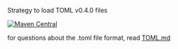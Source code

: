 Strategy to load TOML v0.4.0 files

[![Maven Central](https://maven-badges.herokuapp.com/maven-central/com.github.ladutsko/spring-boot-starter-toml/badge.svg)](https://maven-badges.herokuapp.com/maven-central/com.github.ladutsko/spring-boot-starter-toml)

for questions about the .toml file format, read [TOML.md](https://github.com/toml-lang/toml/blob/master/versions/en/toml-v0.4.0.md)
